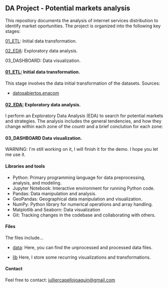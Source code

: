 ## DA Project - Potential markets analysis 

This repository documents the analysis of internet services distribution to identify market oportunities. The project is organized into the following key stages:

[01_ETL](01_ETL.ipynb): Initial data transformation.

[02_EDA](02_EDA.ipynb): Exploratory data analysis.

03_DASHBOARD: Data visualization.


#### [01_ETL:](01_ETL.ipynb) Initial data transformation.

This stage involves the data initial transformation of the datasets. Sources: 
 - [datosabiertos.enacom](https://datosabiertos.enacom.gob.ar/dashboards/20000/acceso-a-internet/)


#### [02_EDA:](02_EDA.ipynb) Exploratory data analysis.

I perform an Exploratory Data Analysis (EDA) to search for potential markets and strategies. The analysis includes the general tendencies, and how they change within each zone of the countr and a brief conclution for each zone:

#### 03_DASHBOARD Data visualization.

WARNING: I'm still working on it, I will finish it for the demo. I hope you let me use it.


#### Libraries and tools

- Python: Primary programming language for data preprocessing, analysis, and modeling.
- Jupyter Notebook: Interactive environment for running Python code.
- Pandas: Data manipulation and analysis.
- GeoPandas: Geographical data manipulation and visualization.
- NumPy: Python library for numerical operations and array handling.
- Matplotlib and Seaborn: Data visualization
- Git: Tracking changes in the codebase and collaborating with others.


#### Files
    
The files include...

- [data](data/): Here, you can find the unprocessed and processed data files.

- [lib](lib/:)  Here, I store some recurring visualizations and transformations.


#### Contact

Feel free to contact: julliercapellojoaquin@gmail.com
